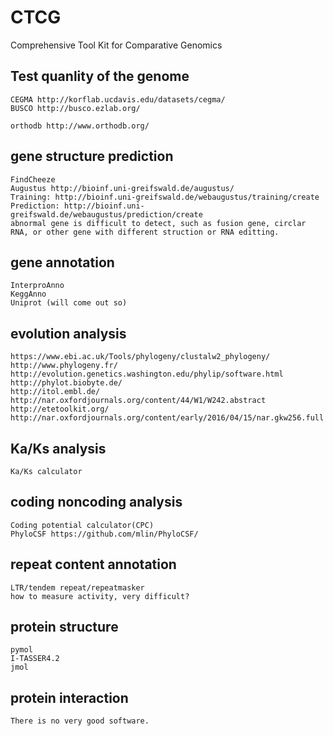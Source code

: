 CTCG
====

Comprehensive Tool Kit for Comparative Genomics

## Test quanlity of the genome

	CEGMA http://korflab.ucdavis.edu/datasets/cegma/
	BUSCO http://busco.ezlab.org/

	orthodb http://www.orthodb.org/

## gene structure prediction

	FindCheeze 
	Augustus http://bioinf.uni-greifswald.de/augustus/
	Training: http://bioinf.uni-greifswald.de/webaugustus/training/create
	Prediction: http://bioinf.uni-greifswald.de/webaugustus/prediction/create
	abnormal gene is difficult to detect, such as fusion gene, circlar RNA, or other gene with different struction or RNA editting.

## gene annotation

	InterproAnno
	KeggAnno
	Uniprot (will come out so)

## evolution analysis

	https://www.ebi.ac.uk/Tools/phylogeny/clustalw2_phylogeny/
	http://www.phylogeny.fr/
	http://evolution.genetics.washington.edu/phylip/software.html
	http://phylot.biobyte.de/
	http://itol.embl.de/ http://nar.oxfordjournals.org/content/44/W1/W242.abstract
	http://etetoolkit.org/ http://nar.oxfordjournals.org/content/early/2016/04/15/nar.gkw256.full

## Ka/Ks analysis

	Ka/Ks calculator

## coding noncoding analysis

	Coding potential calculator(CPC)
	PhyloCSF https://github.com/mlin/PhyloCSF/
	
## repeat content annotation

	LTR/tendem repeat/repeatmasker
	how to measure activity, very difficult?

## protein structure

	pymol
	I-TASSER4.2
	jmol

## protein interaction

	There is no very good software.

